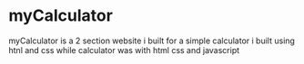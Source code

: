 # myCalculator
myCalculator is a 2 section website i built for a simple calculator i built using htnl and css while calculator was with html css and javascript 
